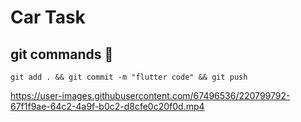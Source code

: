 # Car Task

## git commands 💚 
```
git add . && git commit -m "flutter code" && git push
```

https://user-images.githubusercontent.com/67496536/220799792-67f1f9ae-64c2-4a9f-b0c2-d8cfe0c20f0d.mp4

